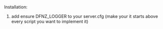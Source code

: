 Installation: 
1. add ensure DFNZ_LOGGER to your server.cfg (make your it starts above every script you want to implement it)
